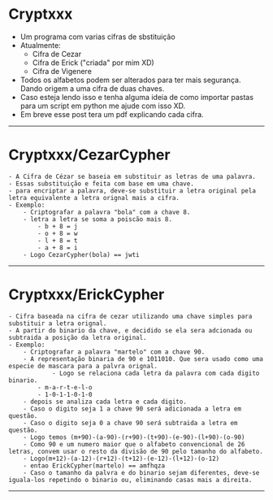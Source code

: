 # Cryptxxx
- Um programa com varias cifras de sbstituição
- Atualmente:
	- Cifra de Cezar
	- Cifra de Erick ("criada" por mim XD)
	- Cifra de Vigenere
- Todos os alfabetos podem ser alterados para ter mais segurança. Dando origem a uma cifra de duas chaves.
- Caso esteja lendo isso e tenha alguma ideia de como importar pastas para um script em python me ajude com isso XD.
- Em breve esse post tera um pdf explicando cada cifra.
________________________________________________________________________________________________________
# Cryptxxx/CezarCypher
	- A Cifra de Cézar se baseia em substituir as letras de uma palavra.
	- Essas substituição e feita com base em uma chave.
	- para encriptar a palavra, deve-se substituir a letra original pela letra equivalente a letra orignal mais a cifra.
	- Exemplo:
		- Criptografar a palavra "bola" com a chave 8.
		- letra a letra se soma a poiscão mais 8.
			- b + 8 = j
			- o + 8 = w
			- l + 8 = t
			- a + 8 = i
		- Logo CezarCypher(bola) == jwti
________________________________________________________________________________________________________
# Cryptxxx/ErickCypher
	- Cifra baseada na cifra de cezar utilizando uma chave simples para substituir a letra orignal.
	- A partir do binario da chave, e decidido se ela sera adcionada ou subtraida a posição da letra original.
	- Exemplo:
		- Criptografar a palavra "martelo" com a chave 90.
		- A representação binaria de 90 e 1011010. Que sera usado como uma especie de mascara para a palvra orignal.
            	- Logo se relaciona cada letra da palavra com cada digito binario.
			- m-a-r-t-e-l-o
			- 1-0-1-1-0-1-0
		- depois se analiza cada letra e cada digito.
		- Caso o digito seja 1 a chave 90 será adicionada a letra em questão.
		- Caso o digito seja 0 a chave 90 será subtraida a letra em questão.
		- Logo temos (m+90)-(a-90)-(r+90)-(t+90)-(e-90)-(l+90)-(o-90)
		- Como 90 e um numero maior que o alfabeto convencional de 26 letras, convem usar o resto da divisão de 90 pelo tamanho do alfabeto.
		- Logo(m+12)-(a-12)-(r+12)-(t+12)-(e-12)-(l+12)-(o-12)
		- entao ErickCypher(martelo) == amfhqza
		- Caso o tamanho da palvra e do binario sejam diferentes, deve-se iguala-los repetindo o binario ou, eliminando casas mais a direita.
_________________________________________________________________________________________________________

	
